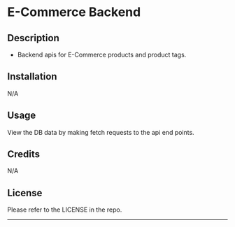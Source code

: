 # E-Commerce Backend

## Description

- Backend apis for E-Commerce products and product tags.


## Installation

N/A

## Usage

View the DB data by making fetch requests to the api end points.

## Credits

N/A

## License

Please refer to the LICENSE in the repo.

---
